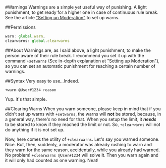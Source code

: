 #Warnings
Warnings are a simple yet useful way of punishing. A light punishment, to get ready for a higher one in case of continuous rule break. See the article ["Setting up Moderation"](./setting-up-moderation.md#how-to-set-warns) to set up warns.

##Permissions
```js
warn: global.warn,
clearwarns: global.clearwarns
```
##About
Warnings are, as I said above, a light punishment, to make the person aware of their rule break. I recommend you set it up with the command [`+setwarns`](./setwarns.md) (See in-depth explanation at ["Setting up Moderation"](./setting-up-moderation.md#how-to-set-warns)), so you can set an automatic punishment for reaching a certain number of warnings.

##Syntax
Very easy to use...Indeed.

`+warn @User#1234 reason`

Yup. It's that simple.

##Clearing Warns
When you warn someone, please keep in mind that if you didn't set up warns with `+setwarns`, the warns will **not** be stored, because, in a general way, there's no need for that. When you setup the limit, it ***needs*** to be stored to know if they reached the limit or not. So, `+clearwarns` will not do anything if it is not set up.

Now, here comes the utility of `+clearwarns`. Let's say you warned someone. Nice. But, then, suddenly, a moderator was already rushing to warn and they warn for the same reason, accidentally, while you already had warned. No problem! `+clearwarns @User#1234` will solve it. Then you warn again and it will only had counted as one warning. Neat!